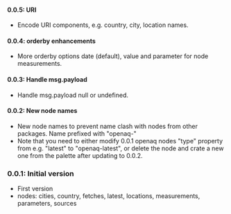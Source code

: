 #### 0.0.5: URI

 - Encode URI components, e.g. country, city, location names.

#### 0.0.4: orderby enhancements

 - More orderby options date (default), value and parameter for node measurements.
 
#### 0.0.3: Handle msg.payload

 - Handle msg.payload null or undefined.
 
#### 0.0.2: New node names

 - New node names to prevent name clash with nodes from other packages. Name prefixed with "openaq-"
 - Note that you need to either modify 0.0.1 openaq nodes "type" property from e.g. "latest" to "openaq-latest",
 or delete the node and crate a new one from the palette after updating to 0.0.2.

 ### 0.0.1: Initial version

 - First version
 - nodes: cities, country, fetches, latest, locations, measurements, parameters, sources
